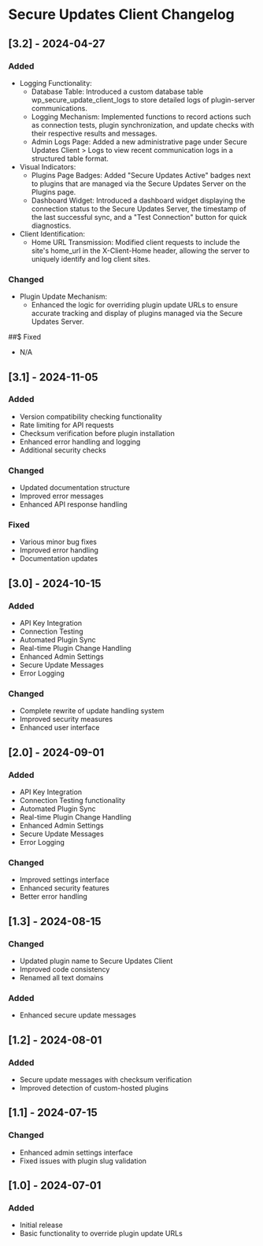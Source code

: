 # Secure Updates Client Changelog

## [3.2] - 2024-04-27
### Added
- Logging Functionality:
  - Database Table: Introduced a custom database table wp_secure_update_client_logs to store detailed logs of plugin-server communications.
  - Logging Mechanism: Implemented functions to record actions such as connection tests, plugin synchronization, and update checks with their respective results and messages.
  - Admin Logs Page: Added a new administrative page under Secure Updates Client > Logs to view recent communication logs in a structured table format.
- Visual Indicators:
  - Plugins Page Badges: Added "Secure Updates Active" badges next to plugins that are managed via the Secure Updates Server on the Plugins page.
  - Dashboard Widget: Introduced a dashboard widget displaying the connection status to the Secure Updates Server, the timestamp of the last successful sync, and a "Test Connection" button for quick diagnostics.
- Client Identification:
  - Home URL Transmission: Modified client requests to include the site's home_url in the X-Client-Home header, allowing the server to uniquely identify and log client sites.

### Changed
- Plugin Update Mechanism:
  - Enhanced the logic for overriding plugin update URLs to ensure accurate tracking and display of plugins managed via the Secure Updates Server.

##$ Fixed
- N/A

## [3.1] - 2024-11-05
### Added
- Version compatibility checking functionality
- Rate limiting for API requests
- Checksum verification before plugin installation
- Enhanced error handling and logging
- Additional security checks

### Changed
- Updated documentation structure
- Improved error messages
- Enhanced API response handling

### Fixed
- Various minor bug fixes
- Improved error handling
- Documentation updates

## [3.0] - 2024-10-15
### Added
- API Key Integration
- Connection Testing
- Automated Plugin Sync
- Real-time Plugin Change Handling
- Enhanced Admin Settings
- Secure Update Messages
- Error Logging

### Changed
- Complete rewrite of update handling system
- Improved security measures
- Enhanced user interface

## [2.0] - 2024-09-01
### Added
- API Key Integration
- Connection Testing functionality
- Automated Plugin Sync
- Real-time Plugin Change Handling
- Enhanced Admin Settings
- Secure Update Messages
- Error Logging

### Changed
- Improved settings interface
- Enhanced security features
- Better error handling

## [1.3] - 2024-08-15
### Changed
- Updated plugin name to Secure Updates Client
- Improved code consistency
- Renamed all text domains

### Added
- Enhanced secure update messages

## [1.2] - 2024-08-01
### Added
- Secure update messages with checksum verification
- Improved detection of custom-hosted plugins

## [1.1] - 2024-07-15
### Changed
- Enhanced admin settings interface
- Fixed issues with plugin slug validation

## [1.0] - 2024-07-01
### Added
- Initial release
- Basic functionality to override plugin update URLs